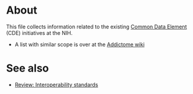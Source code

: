 # About
This file collects information related to the existing [Common Data Element](http://www.nlm.nih.gov/cde/) (CDE) initiatives at the NIH.

* A list with similar scope is over at the [Addictome wiki](http://addictome.bitnamiapp.com/mediawiki/Common_Data_Elements)

# See also

* [Review: Interoperability standards](https://doi.org/10.6084/m9.figshare.4055496.v1)
